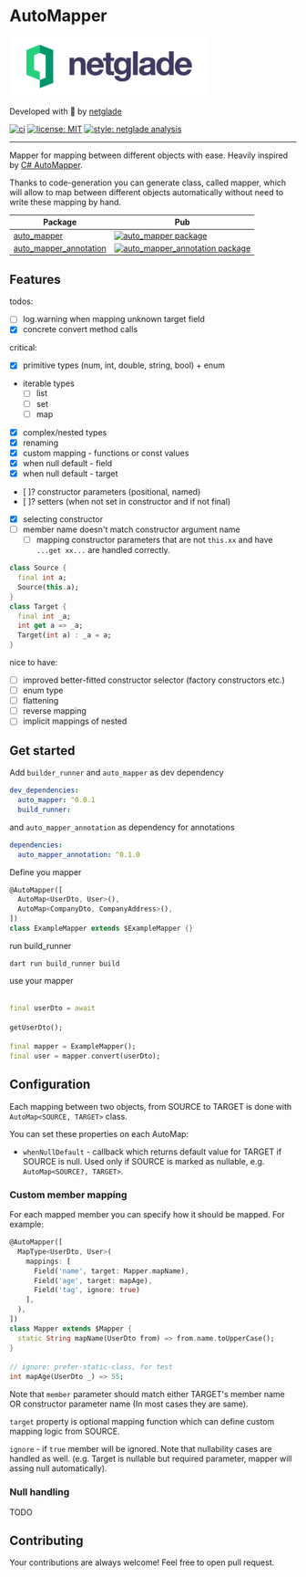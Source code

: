 # AutoMapper

<a href="https://netglade.cz/en">
  <picture>
    <source media="(prefers-color-scheme: dark)" srcset="https://raw.githubusercontent.com/netglade/.github/main/assets/netglade_logo_light.png">
    <source media="(prefers-color-scheme: light)" srcset="https://raw.githubusercontent.com/netglade/.github/main/assets/netglade_logo_dark.png">
    <img alt="netglade" src="https://raw.githubusercontent.com/netglade/.github/main/assets/netglade_logo_dark.png">
  </picture>
</a>

Developed with 💚 by [netglade][netglade_link]

[![ci][ci_badge]][ci_badge_link]
[![license: MIT][license_badge]][license_badge_link]
[![style: netglade analysis][style_badge]][style_badge_link]

---

Mapper for mapping between different objects with ease. Heavily inspired
by [C# AutoMapper][auto_mapper_net_link].

Thanks to code-generation you can generate class, called mapper,
which will allow to map between different objects automatically
without need to write these mapping by hand.

| Package                                                  | Pub                                                                                                    |
|----------------------------------------------------------|--------------------------------------------------------------------------------------------------------|
| [auto_mapper](packages/auto_mapper)                      | [![auto_mapper package][auto_mapper_pub_badge]][auto_mapper_pub_link]                                  |
| [auto_mapper_annotation](packages/auto_mapper_annotation) | [![auto_mapper_annotation package][auto_mapper_annotation_pub_badge]][auto_mapper_annotation_pub_link] |

## Features

todos:

- [ ] log.warning when mapping unknown target field
- [x] concrete convert method calls 

critical:

- [x] primitive types (num, int, double, string, bool) + enum
- iterable types
    - [ ] list
    - [ ] set
    - [ ] map
- [x] complex/nested types
- [x] renaming
- [x] custom mapping - functions or const values
- [x] when null default - field
- [x] when null default - target
- [ ]? constructor parameters (positional, named)
- [ ]? setters (when not set in constructor and if not final)
- [x] selecting constructor
- [ ] member name doesn't match constructor argument name
  - [ ] mapping constructor parameters that are not `this.xx` and have `...get xx...` are handled correctly. 
```dart
class Source {
  final int a;
  Source(this.a);
}
class Target {
  final int _a;
  int get a => _a;
  Target(int a) : _a = a;
}
```

nice to have:

- [ ] improved better-fitted constructor selector (factory constructors etc.)
- [ ] enum type
- [ ] flattening
- [ ] reverse mapping
- [ ] implicit mappings of nested

## Get started

Add `builder_runner` and `auto_mapper` as dev dependency

```yaml
dev_dependencies:
  auto_mapper: ^0.0.1
  build_runner: 
```

and `auto_mapper_annotation` as dependency for annotations

```yaml
dependencies:
  auto_mapper_annotation: ^0.1.0
```

Define you mapper

```dart
@AutoMapper([
  AutoMap<UserDto, User>(),
  AutoMap<CompanyDto, CompanyAddress>(),
])
class ExampleMapper extends $ExampleMapper {}
```

run build_runner

```
dart run build_runner build
```

use your mapper

```dart

final userDto = await

getUserDto();

final mapper = ExampleMapper();
final user = mapper.convert(userDto);

```

## Configuration

Each mapping between two objects, from SOURCE to TARGET is done with `AutoMap<SOURCE, TARGET>`
class.

You can set these properties on each AutoMap:

- `whenNullDefault` - callback which returns default value for TARGET if SOURCE is null. Used only
  if SOURCE is marked as nullable, e.g. `AutoMap<SOURCE?, TARGET>`.

### Custom member mapping

For each mapped member you can specify how it should be mapped. For example:

```dart
@AutoMapper([
  MapType<UserDto, User>(
    mappings: [
      Field('name', target: Mapper.mapName),
      Field('age', target: mapAge),
      Field('tag', ignore: true)
    ],
  ),
])
class Mapper extends $Mapper {
  static String mapName(UserDto from) => from.name.toUpperCase();
}

// ignore: prefer-static-class, for test
int mapAge(UserDto _) => 55;
```

Note that `member` parameter should match either TARGET's member name OR constructor parameter
name (In most cases they are same).

`target` property is optional mapping function which can define custom mapping logic from SOURCE.

`ignore` - if `true` member will be ignored. Note that nullability cases are handled as well. (e.g.
Target is nullable but required parameter, mapper will assing null automatically).

### Null handling

TODO

## Contributing

Your contributions are always welcome! Feel free to open pull request.

[netglade_link]: https://netglade.cz/en

[ci_badge]: https://github.com/netglade/sliver_app_bar_builder/workflows/ci/badge.svg

[ci_badge_link]: https://github.com/netglade/sliver_app_bar_builder/actions

[license_badge]: https://img.shields.io/badge/license-MIT-blue.svg

[license_badge_link]: https://opensource.org/licenses/MIT

[style_badge]: https://img.shields.io/badge/style-netglade_analysis-26D07C.svg

[style_badge_link]: https://pub.dev/packages/netglade_analysis

[auto_mapper_pub_badge]: https://img.shields.io/pub/v/auto_mapper.svg

[auto_mapper_pub_link]: https://pub.dartlang.org/packages/auto_mapper

[auto_mapper_annotation_pub_badge]: https://img.shields.io/pub/v/auto_mapper_annotation.svg

[auto_mapper_annotation_pub_link]: https://pub.dartlang.org/packages/auto_mapper_annotation

[auto_mapper_net_link]: https://automapper.org
